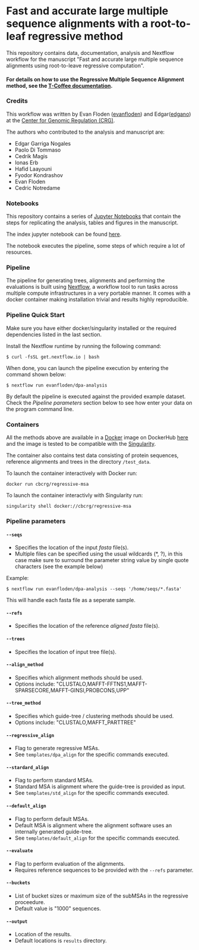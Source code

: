 # Fast and accurate large multiple sequence alignments with a root-to-leaf regressive method

This repository contains data, documentation, analysis and Nextflow workflow for the manuscript "Fast and accurate large multiple sequence alignments using root-to-leave regressive computation".


#### For details on how to use the Regressive Multiple Sequence Alignment method, see the [T-Coffee documentation](https://tcoffee.readthedocs.io/en/latest/tcoffee_quickstart_regressive.html).


### Credits
This workflow was written by Evan Floden ([evanfloden](https://github.com/evanfloden)) and 
Edgar([edgano](https://github.com/edgano)) at the [Center for Genomic Regulation (CRG)](http://www.crg.eu).

The authors who contributed to the analysis and manuscript are:

* Edgar Garriga Nogales
* Paolo Di Tommaso
* Cedrik Magis
* Ionas Erb
* Hafid Laayouni
* Fyodor Kondrashov
* Evan Floden
* Cedric Notredame


### Notebooks
This repository contains a series of [Jupyter Notebooks](http://jupyter.org/) that contain 
the steps for replicating the analysis, tables and figures in the manuscript.

The index jupyter notebook can be found [here](notebook/00_StartHere.ipynb).

The notebook executes the pipeline, some steps of which require a lot of resources.

### Pipeline
The pipeline for generating trees, alignments and performing the evaluations is built using 
[Nextflow](https://www.nextflow.io), a workflow tool to run tasks across 
multiple compute infrastructures in a very portable manner. It comes with a docker container 
making installation trivial and results highly reproducible.


### Pipeline Quick Start
Make sure you have either docker/singularity installed or the required dependencies listed 
in the last section.

Install the Nextflow runtime by running the following command:

    $ curl -fsSL get.nextflow.io | bash


When done, you can launch the pipeline execution by entering the command shown below:

    $ nextflow run evanfloden/dpa-analysis
    

By default the pipeline is executed against the provided example dataset. 
Check the *Pipeline parameters*  section below to see how enter your data on the program 
command line.     
  

### Containers

All the methods above are available in a [Docker](http://www.docker.com) image on DockerHub [here](https://hub.docker.com/r/cbcrg/regressive-msa/) and the image is tested to be compatible with the [Singularity](http://singularity.lbl.gov/).

The container also contains test data consisting of protein sequences, reference alignments and trees in the directory `/test_data`.

To launch the container interactively with Docker run:

`docker run cbcrg/regressive-msa`

To launch the container interactivly with Singularity run:

`singularity shell docker://cbcrg/regressive-msa`


### Pipeline parameters

#### `--seqs` 
   
* Specifies the location of the input *fasta* file(s).
* Multiple files can be specified using the usual wildcards (*, ?), in this case make sure to surround the parameter string
  value by single quote characters (see the example below)

Example: 

    $ nextflow run evanfloden/dpa-analysis --seqs '/home/seqs/*.fasta'

This will handle each fasta file as a seperate sample.


#### `--refs` 

* Specifies the location of the reference *aligned fasta* file(s).


#### `--trees` 

* Specifies the location of input tree file(s).


#### `--align_method` 

* Specifies which alignment methods should be used.
* Options include: "CLUSTALO,MAFFT-FFTNS1,MAFFT-SPARSECORE,MAFFT-GINSI,PROBCONS,UPP"


#### `--tree_method` 

* Specifies which guide-tree / clustering methods should be used.
* Options include: "CLUSTALO,MAFFT_PARTTREE"


#### `--regressive_align` 

* Flag to generate regressive MSAs.
* See `templates/dpa_align` for the specific commands executed.


#### `--stardard_align` 

* Flag to perform standard MSAs.
* Standard MSA is alignment where the guide-tree is provided as input.
* See `templates/std_align` for the specific commands executed.


#### `--default_align` 

* Flag to perform default MSAs.
* Default MSA is alignment where the alignment software uses an internally generated guide-tree.
* See `templates/default_align` for the specific commands executed.


#### `--evaluate` 

* Flag to perform evaluation of the alignments.
* Requires reference sequences to be provided with the `--refs` parameter.


#### `--buckets` 

* List of bucket sizes or maximum size of the subMSAs in the regressive proceedure.
* Default value is "1000" sequences.


#### `--output`

* Location of the results.
* Default locations is `results` directory.






